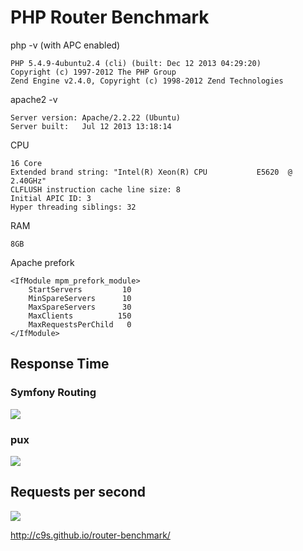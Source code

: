 # PHP Router Benchmark

php -v (with APC enabled)

    PHP 5.4.9-4ubuntu2.4 (cli) (built: Dec 12 2013 04:29:20) 
    Copyright (c) 1997-2012 The PHP Group
    Zend Engine v2.4.0, Copyright (c) 1998-2012 Zend Technologies

apache2 -v

    Server version: Apache/2.2.22 (Ubuntu)
    Server built:   Jul 12 2013 13:18:14

CPU

    16 Core
    Extended brand string: "Intel(R) Xeon(R) CPU           E5620  @ 2.40GHz"
    CLFLUSH instruction cache line size: 8
    Initial APIC ID: 3
    Hyper threading siblings: 32

RAM

    8GB

Apache prefork

    <IfModule mpm_prefork_module>
        StartServers         10
        MinSpareServers      10
        MaxSpareServers      30
        MaxClients          150
        MaxRequestsPerChild   0
    </IfModule>

## Response Time

### Symfony Routing

<img src="https://raw.github.com/c9s/router-benchmark/master/ab/ab_symfony.png"/>

### pux

<img src="https://raw.github.com/c9s/router-benchmark/master/ab/ab_pux_ext.png"/>


## Requests per second

<img src="https://raw.github.com/c9s/router-benchmark/master/ab/reqs_per_second.png"/>

http://c9s.github.io/router-benchmark/
